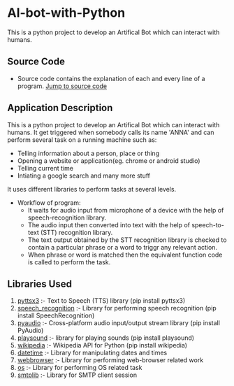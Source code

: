 # AI-bot-with-Python

This is a python project to develop an Artifical Bot which can interact with humans.

## Source Code

- Source code contains the explanation of each and every line of a program.
  [Jump to source code](AI-assistant.py)

## Application Description

This is a python project to develop an Artifical Bot which can interact with humans. It get triggered when somebody calls its name 'ANNA' and can perform several task on a running machine such as:

- Telling information about a person, place or thing
- Opening a website or application(eg. chrome or android studio)
- Telling current time
- Intiating a google search and many more stuff

It uses different libraries to perform tasks at several levels.

- Workflow of program:
  - It waits for audio input from microphone of a device with the help of speech-recognition library.
  - The audio input then converted into text with the help of speech-to-text (STT) recognition library.
  - The text output obtained by the STT recognition library is checked to contain a particular phrase or a word to triggr any relevant action.
  - When phrase or word is matched then the equivalent function code is called to perform the task.

## Libraries Used

1. [pyttsx3](https://pypi.org/project/pyttsx3/) :- Text to Speech (TTS) library (pip install pyttsx3)
2. [speech_recognition](https://pypi.org/project/SpeechRecognition/) :- Library for performing speech recognition (pip install SpeechRecognition)
3. [pyaudio](https://pypi.org/project/PyAudio/) :- Cross-platform audio input/output stream library (pip install PyAudio)
4. [playsound](https://pypi.org/project/playsound/) :- library for playing sounds (pip install playsound)
5. [wikipedia](https://pypi.org/project/wikipedia/) :- Wikipedia API for Python (pip install wikipedia)
6. [datetime](https://docs.python.org/3/library/datetime.html) :- Library for manipulating dates and times
7. [webbrowser](https://docs.python.org/3/library/webbrowser.html) :- Library for performing web-browser related work
8. [os](https://docs.python.org/3/library/os.html) :- Library for performing OS related task
9. [smtplib](https://docs.python.org/3/library/smtplib.html) :- Library for SMTP client session
